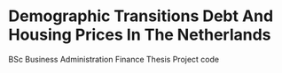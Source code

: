 # Demographic Transitions Debt And Housing Prices In The Netherlands
BSc Business Administration Finance Thesis Project code
